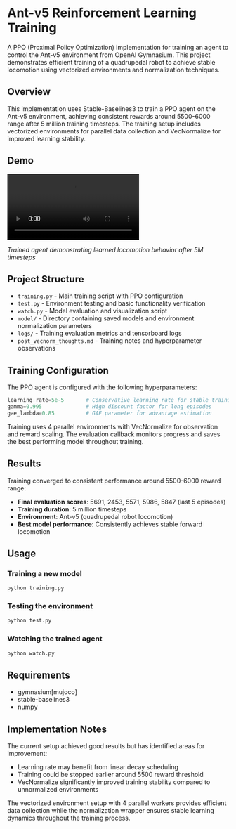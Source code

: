# Ant-v5 Reinforcement Learning Training

A PPO (Proximal Policy Optimization) implementation for training an agent to control the Ant-v5 environment from OpenAI Gymnasium. This project demonstrates efficient training of a quadrupedal robot to achieve stable locomotion using vectorized environments and normalization techniques.

## Overview

This implementation uses Stable-Baselines3 to train a PPO agent on the Ant-v5 environment, achieving consistent rewards around 5500-6000 range after 5 million training timesteps. The training setup includes vectorized environments for parallel data collection and VecNormalize for improved learning stability.

## Demo

![Trained agent demonstrating learned locomotion behavior](demo.mov)

*Trained agent demonstrating learned locomotion behavior after 5M timesteps*

## Project Structure

- `training.py` - Main training script with PPO configuration
- `test.py` - Environment testing and basic functionality verification
- `watch.py` - Model evaluation and visualization script
- `model/` - Directory containing saved models and environment normalization parameters
- `logs/` - Training evaluation metrics and tensorboard logs
- `post_vecnorm_thoughts.md` - Training notes and hyperparameter observations

## Training Configuration

The PPO agent is configured with the following hyperparameters:

```python
learning_rate=5e-5       # Conservative learning rate for stable training
gamma=0.995              # High discount factor for long episodes
gae_lambda=0.85          # GAE parameter for advantage estimation
```

Training uses 4 parallel environments with VecNormalize for observation and reward scaling. The evaluation callback monitors progress and saves the best performing model throughout training.

## Results

Training converged to consistent performance around 5500-6000 reward range:

- **Final evaluation scores**: 5691, 2453, 5571, 5986, 5847 (last 5 episodes)
- **Training duration**: 5 million timesteps
- **Environment**: Ant-v5 (quadrupedal robot locomotion)
- **Best model performance**: Consistently achieves stable forward locomotion

## Usage

### Training a new model
```bash
python training.py
```

### Testing the environment
```bash
python test.py
```

### Watching the trained agent
```bash
python watch.py
```

## Requirements

- gymnasium[mujoco]
- stable-baselines3
- numpy

## Implementation Notes

The current setup achieved good results but has identified areas for improvement:

- Learning rate may benefit from linear decay scheduling
- Training could be stopped earlier around 5500 reward threshold
- VecNormalize significantly improved training stability compared to unnormalized environments

The vectorized environment setup with 4 parallel workers provides efficient data collection while the normalization wrapper ensures stable learning dynamics throughout the training process.
